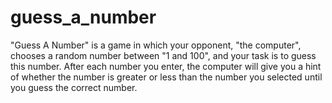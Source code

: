 # guess_a_number
"Guess A Number" is a game in which your opponent, "the computer", chooses a random number between "1 and 100", and your task is to guess this number. After each number you enter, the computer will give you a hint of whether the number is greater or less than the number you selected until you guess the correct number.
